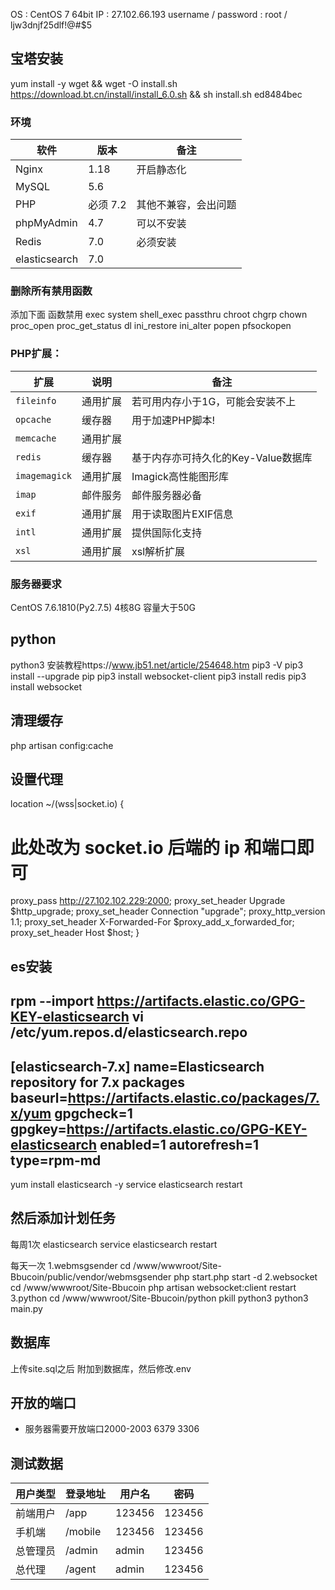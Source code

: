 OS : CentOS 7 64bit
IP : 27.102.66.193
username / password : root / ljw3dnjf25dlf!@#$5

## 宝塔安装
yum install -y wget && wget -O install.sh https://download.bt.cn/install/install_6.0.sh && sh install.sh ed8484bec
### 环境

|软件|版本|备注|
|----|----|----|
|Nginx| 1.18|开启静态化|
|MySQL| 5.6||
|PHP| 必须 7.2 |其他不兼容，会出问题|
|phpMyAdmin| 4.7|可以不安装|
|Redis| 7.0 |必须安装|
|elasticsearch|7.0|

### 删除所有禁用函数

添加下面 函数禁用
exec
system
shell_exec
passthru
chroot
chgrp
chown
proc_open
proc_get_status
dl
ini_restore
ini_alter
popen
pfsockopen

### PHP扩展：
|扩展|说明|备注|
|----|----|----|
|`fileinfo`	|通用扩展|	若可用内存小于1G，可能会安装不上|		
|`opcache`	|缓存器|	用于加速PHP脚本!|
|`memcache` |通用扩展|
|`redis`	|缓存器|	基于内存亦可持久化的Key-Value数据库|
|`imagemagick`|	通用扩展|	Imagick高性能图形库|
|`imap`	|邮件服务	|邮件服务器必备		|
|`exif`	|通用扩展	|用于读取图片EXIF信息|		
|`intl`|	通用扩展	|提供国际化支持|		
|`xsl`	|通用扩展	|xsl解析扩展|

### 服务器要求
CentOS 7.6.1810(Py2.7.5)
4核8G 容量大于50G

## python
python3
安装教程https://www.jb51.net/article/254648.htm
pip3 -V
pip3 install --upgrade pip
pip3 install websocket-client 
pip3 install redis
pip3 install websocket

## 清理缓存
php artisan config:cache

## 设置代理
location ~/(wss|socket.io) {
  # 此处改为 socket.io 后端的 ip 和端⼝即可 
  proxy_pass http://27.102.102.229:2000; 
  proxy_set_header Upgrade $http_upgrade;
  proxy_set_header Connection "upgrade";
  proxy_http_version 1.1;
  proxy_set_header X-Forwarded-For $proxy_add_x_forwarded_for;
  proxy_set_header Host $host;
}

## es安装
rpm --import https://artifacts.elastic.co/GPG-KEY-elasticsearch
vi /etc/yum.repos.d/elasticsearch.repo
---------------------------------------------
[elasticsearch-7.x]
name=Elasticsearch repository for 7.x packages
baseurl=https://artifacts.elastic.co/packages/7.x/yum
gpgcheck=1
gpgkey=https://artifacts.elastic.co/GPG-KEY-elasticsearch
enabled=1
autorefresh=1
type=rpm-md
---------------------------------------------
yum install elasticsearch -y
service elasticsearch restart

## 然后添加计划任务

每周1次
elasticsearch
service elasticsearch restart

每天一次
1.webmsgsender
cd /www/wwwroot/Site-Bbucoin/public/vendor/webmsgsender
php start.php start -d
2.websocket
cd /www/wwwroot/Site-Bbucoin
php artisan websocket:client restart
3.python
cd /www/wwwroot/Site-Bbucoin/python
pkill python3
python3 main.py

## 数据库 
上传site.sql之后 附加到数据库，然后修改.env

## 开放的端口
* 服务器需要开放端口2000-2003  6379  3306

## 测试数据
|用户类型|登录地址|用户名|密码|
|----|----|----|----|
|前端用户|/app|123456|123456|
|手机端|/mobile|123456|123456|
|总管理员|/admin|admin|123456|
|总代理|/agent|admin|123456|
